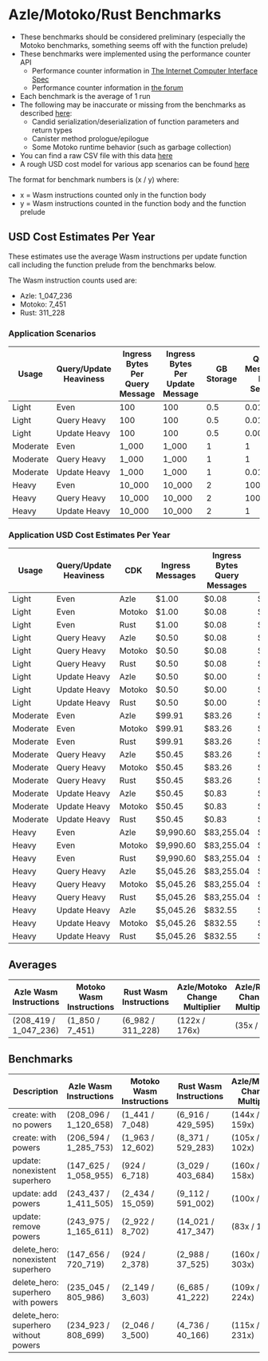 # Azle/Motoko/Rust Benchmarks

-   These benchmarks should be considered preliminary (especially the Motoko benchmarks, something seems off with the function prelude)
-   These benchmarks were implemented using the performance counter API
    -   Performance counter information in [The Internet Computer Interface Spec](https://internetcomputer.org/docs/current/references/ic-interface-spec/#system-api-imports)
    -   Performance counter information in [the forum](https://forum.dfinity.org/t/introducing-performance-counter-on-the-internet-computer/14027)
-   Each benchmark is the average of 1 run
-   The following may be inaccurate or missing from the benchmarks as described [here](https://forum.dfinity.org/t/introducing-performance-counter-on-the-internet-computer/14027):
    -   Candid serialization/deserialization of function parameters and return types
    -   Canister method prologue/epilogue
    -   Some Motoko runtime behavior (such as garbage collection)
-   You can find a raw CSV file with this data [here](./benchmarks.csv)
-   A rough USD cost model for various app scenarios can be found [here](https://docs.google.com/spreadsheets/d/1PQ53R9hYE1fuMB_z-Bl6dyymm7end7rVJ85TvGEh0BQ)

The format for benchmark numbers is (x / y) where:

-   x = Wasm instructions counted only in the function body
-   y = Wasm instructions counted in the function body and the function prelude

## USD Cost Estimates Per Year

These estimates use the average Wasm instructions per update function call including the function prelude from the benchmarks below.

The Wasm instruction counts used are:

-   Azle: 1_047_236
-   Motoko: 7_451
-   Rust: 311_228

### Application Scenarios

| Usage    | Query/Update Heaviness | Ingress Bytes Per Query Message | Ingress Bytes Per Update Message | GB Storage | Query Messages Per Second | Update Messages Per Second | Xnet Calls Per Second | Xnet Call Bytes |
| -------- | ---------------------- | ------------------------------- | -------------------------------- | ---------- | ------------------------- | -------------------------- | --------------------- | --------------- |
| Light    | Even                   | 100                             | 100                              | 0.5        | 0.01                      | 0.01                       | 0.001                 | 20              |
| Light    | Query Heavy            | 100                             | 100                              | 0.5        | 0.01                      | 0.0001                     | 0.001                 | 20              |
| Light    | Update Heavy           | 100                             | 100                              | 0.5        | 0.0001                    | 0.01                       | 0.001                 | 20              |
| Moderate | Even                   | 1_000                           | 1_000                            | 1          | 1                         | 1                          | 0.1                   | 200             |
| Moderate | Query Heavy            | 1_000                           | 1_000                            | 1          | 1                         | 0.01                       | 0.1                   | 200             |
| Moderate | Update Heavy           | 1_000                           | 1_000                            | 1          | 0.01                      | 1                          | 0.1                   | 200             |
| Heavy    | Even                   | 10_000                          | 10_000                           | 2          | 100                       | 100                        | 10                    | 2_000           |
| Heavy    | Query Heavy            | 10_000                          | 10_000                           | 2          | 100                       | 1                          | 10                    | 2_000           |
| Heavy    | Update Heavy           | 10_000                          | 10_000                           | 2          | 1                         | 100                        | 10                    | 2_000           |

### Application USD Cost Estimates Per Year

| Usage    | Query/Update Heaviness | CDK    | Ingress Messages | Ingress Bytes Query Messages | Ingress Bytes Update Messages | Update Messages | Update Instructions | Xnet Calls | Xnet Byte Transmission | GB Storage | Total Cost  |
| -------- | ---------------------- | ------ | ---------------- | ---------------------------- | ----------------------------- | --------------- | ------------------- | ---------- | ---------------------- | ---------- | ----------- |
| Light    | Even                   | Azle   | $1.00            | $0.08                        | $0.08                         | $0.25           | $0.17               | $0.01      | $0.00                  | $2.64      | $4.24       |
| Light    | Even                   | Motoko | $1.00            | $0.08                        | $0.08                         | $0.25           | $0.00               | $0.01      | $0.00                  | $2.64      | $4.07       |
| Light    | Even                   | Rust   | $1.00            | $0.08                        | $0.08                         | $0.25           | $0.05               | $0.01      | $0.00                  | $2.64      | $4.12       |
| Light    | Query Heavy            | Azle   | $0.50            | $0.08                        | $0.00                         | $0.00           | $0.00               | $0.01      | $0.00                  | $2.64      | $3.25       |
| Light    | Query Heavy            | Motoko | $0.50            | $0.08                        | $0.00                         | $0.00           | $0.00               | $0.01      | $0.00                  | $2.64      | $3.25       |
| Light    | Query Heavy            | Rust   | $0.50            | $0.08                        | $0.00                         | $0.00           | $0.00               | $0.01      | $0.00                  | $2.64      | $3.25       |
| Light    | Update Heavy           | Azle   | $0.50            | $0.00                        | $0.08                         | $0.25           | $0.17               | $0.01      | $0.00                  | $2.64      | $3.66       |
| Light    | Update Heavy           | Motoko | $0.50            | $0.00                        | $0.08                         | $0.25           | $0.00               | $0.01      | $0.00                  | $2.64      | $3.49       |
| Light    | Update Heavy           | Rust   | $0.50            | $0.00                        | $0.08                         | $0.25           | $0.05               | $0.01      | $0.00                  | $2.64      | $3.54       |
| Moderate | Even                   | Azle   | $99.91           | $83.26                       | $83.26                        | $24.56          | $17.44              | $1.08      | $0.83                  | $5.29      | $315.62     |
| Moderate | Even                   | Motoko | $99.91           | $83.26                       | $83.26                        | $24.56          | $0.12               | $1.08      | $0.83                  | $5.29      | $298.30     |
| Moderate | Even                   | Rust   | $99.91           | $83.26                       | $83.26                        | $24.56          | $5.18               | $1.08      | $0.83                  | $5.29      | $303.36     |
| Moderate | Query Heavy            | Azle   | $50.45           | $83.26                       | $0.83                         | $0.25           | $0.17               | $1.08      | $0.83                  | $5.29      | $142.16     |
| Moderate | Query Heavy            | Motoko | $50.45           | $83.26                       | $0.83                         | $0.25           | $0.00               | $1.08      | $0.83                  | $5.29      | $141.99     |
| Moderate | Query Heavy            | Rust   | $50.45           | $83.26                       | $0.83                         | $0.25           | $0.05               | $1.08      | $0.83                  | $5.29      | $142.04     |
| Moderate | Update Heavy           | Azle   | $50.45           | $0.83                        | $83.26                        | $24.56          | $17.44              | $1.08      | $0.83                  | $5.29      | $183.74     |
| Moderate | Update Heavy           | Motoko | $50.45           | $0.83                        | $83.26                        | $24.56          | $0.12               | $1.08      | $0.83                  | $5.29      | $166.43     |
| Moderate | Update Heavy           | Rust   | $50.45           | $0.83                        | $83.26                        | $24.56          | $5.18               | $1.08      | $0.83                  | $5.29      | $171.48     |
| Heavy    | Even                   | Azle   | $9,990.60        | $83,255.04                   | $83,255.04                    | $2,456.02       | $1,743.75           | $108.23    | $832.55                | $10.57     | $181,651.82 |
| Heavy    | Even                   | Motoko | $9,990.60        | $83,255.04                   | $83,255.04                    | $2,456.02       | $12.41              | $108.23    | $832.55                | $10.57     | $179,920.47 |
| Heavy    | Even                   | Rust   | $9,990.60        | $83,255.04                   | $83,255.04                    | $2,456.02       | $518.23             | $108.23    | $832.55                | $10.57     | $180,426.29 |
| Heavy    | Query Heavy            | Azle   | $5,045.26        | $83,255.04                   | $832.55                       | $24.56          | $17.44              | $108.23    | $832.55                | $10.57     | $90,126.20  |
| Heavy    | Query Heavy            | Motoko | $5,045.26        | $83,255.04                   | $832.55                       | $24.56          | $0.12               | $108.23    | $832.55                | $10.57     | $90,108.89  |
| Heavy    | Query Heavy            | Rust   | $5,045.26        | $83,255.04                   | $832.55                       | $24.56          | $5.18               | $108.23    | $832.55                | $10.57     | $90,113.94  |
| Heavy    | Update Heavy           | Azle   | $5,045.26        | $832.55                      | $83,255.04                    | $2,456.02       | $1,743.75           | $108.23    | $832.55                | $10.57     | $94,283.98  |
| Heavy    | Update Heavy           | Motoko | $5,045.26        | $832.55                      | $83,255.04                    | $2,456.02       | $12.41              | $108.23    | $832.55                | $10.57     | $92,552.63  |
| Heavy    | Update Heavy           | Rust   | $5,045.26        | $832.55                      | $83,255.04                    | $2,456.02       | $518.23             | $108.23    | $832.55                | $10.57     | $93,058.45  |

## Averages

| Azle Wasm Instructions | Motoko Wasm Instructions | Rust Wasm Instructions | Azle/Motoko Change Multiplier | Azle/Rust Change Multiplier | Motoko/Azle Change Multiplier | Motoko/Rust Change Multiplier | Rust/Azle Change Multiplier | Rust/Motoko Change Multiplier |
| ---------------------- | ------------------------ | ---------------------- | ----------------------------- | --------------------------- | ----------------------------- | ----------------------------- | --------------------------- | ----------------------------- |
| (208_419 / 1_047_236)  | (1_850 / 7_451)          | (6_982 / 311_228)      | (122x / 176x)                 | (35x / 9x)                  | (-122x / -176x)               | (-4x / -36x)                  | (-35x / -9x)                | (4x / 36x)                    |

## Benchmarks

| Description                           | Azle Wasm Instructions | Motoko Wasm Instructions | Rust Wasm Instructions | Azle/Motoko Change Multiplier | Azle/Rust Change Multiplier | Motoko/Azle Change Multiplier | Motoko/Rust Change Multiplier | Rust/Azle Change Multiplier | Rust/Motoko Change Multiplier |
| ------------------------------------- | ---------------------- | ------------------------ | ---------------------- | ----------------------------- | --------------------------- | ----------------------------- | ----------------------------- | --------------------------- | ----------------------------- |
| create: with no powers                | (208_096 / 1_120_658)  | (1_441 / 7_048)          | (6_916 / 429_595)      | (144x / 159x)                 | (30x / 3x)                  | (-144x / -159x)               | (-5x / -61x)                  | (-30x / -3x)                | (5x / 61x)                    |
| create: with powers                   | (206_594 / 1_285_753)  | (1_963 / 12_602)         | (8_371 / 529_283)      | (105x / 102x)                 | (25x / 2x)                  | (-105x / -102x)               | (-4x / -42x)                  | (-25x / -2x)                | (4x / 42x)                    |
| update: nonexistent superhero         | (147_625 / 1_058_955)  | (924 / 6_718)            | (3_029 / 403_684)      | (160x / 158x)                 | (49x / 3x)                  | (-160x / -158x)               | (-3x / -60x)                  | (-49x / -3x)                | (3x / 60x)                    |
| update: add powers                    | (243_437 / 1_411_505)  | (2_434 / 15_059)         | (9_112 / 591_002)      | (100x / 94x)                  | (27x / 2x)                  | (-100x / -94x)                | (-4x / -39x)                  | (-27x / -2x)                | (4x / 39x)                    |
| update: remove powers                 | (243_975 / 1_165_611)  | (2_922 / 8_702)          | (14_021 / 417_347)     | (83x / 134x)                  | (17x / 3x)                  | (-83x / -134x)                | (-5x / -48x)                  | (-17x / -3x)                | (5x / 48x)                    |
| delete_hero: nonexistent superhero    | (147_656 / 720_719)    | (924 / 2_378)            | (2_988 / 37_525)       | (160x / 303x)                 | (49x / 19x)                 | (-160x / -303x)               | (-3x / -16x)                  | (-49x / -19x)               | (3x / 16x)                    |
| delete_hero: superhero with powers    | (235_045 / 805_986)    | (2_149 / 3_603)          | (6_685 / 41_222)       | (109x / 224x)                 | (35x / 20x)                 | (-109x / -224x)               | (-3x / -11x)                  | (-35x / -20x)               | (3x / 11x)                    |
| delete_hero: superhero without powers | (234_923 / 808_699)    | (2_046 / 3_500)          | (4_736 / 40_166)       | (115x / 231x)                 | (50x / 20x)                 | (-115x / -231x)               | (-2x / -11x)                  | (-50x / -20x)               | (2x / 11x)                    |
